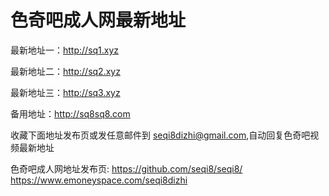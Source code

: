 # 色奇吧成人网最新地址
最新地址一：http://sq1.xyz

最新地址二：http://sq2.xyz

最新地址三：http://sq3.xyz

备用地址：http://sq8sq8.com

收藏下面地址发布页或发任意邮件到 seqi8dizhi@gmail.com,自动回复色奇吧视频最新地址

色奇吧成人网地址发布页:
https://github.com/seqi8/seqi8/
https://www.emoneyspace.com/seqi8dizhi
